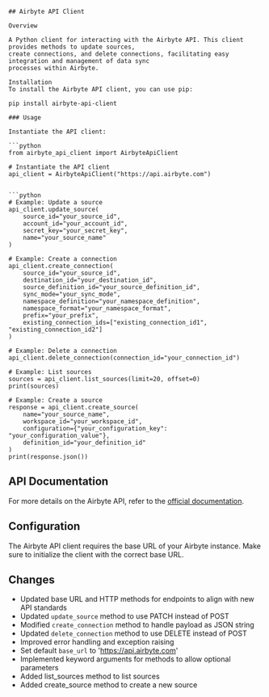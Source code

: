 ```
## Airbyte API Client

Overview

A Python client for interacting with the Airbyte API. This client provides methods to update sources,
create connections, and delete connections, facilitating easy integration and management of data sync
processes within Airbyte.

Installation
To install the Airbyte API client, you can use pip:

pip install airbyte-api-client

### Usage

Instantiate the API client:

```python
from airbyte_api_client import AirbyteApiClient

# Instantiate the API client
api_client = AirbyteApiClient("https://api.airbyte.com")


```python
# Example: Update a source
api_client.update_source(
    source_id="your_source_id",
    account_id="your_account_id",
    secret_key="your_secret_key",
    name="your_source_name"
)

# Example: Create a connection
api_client.create_connection(
    source_id="your_source_id",
    destination_id="your_destination_id",
    source_definition_id="your_source_definition_id",
    sync_mode="your_sync_mode",
    namespace_definition="your_namespace_definition",
    namespace_format="your_namespace_format",
    prefix="your_prefix",
    existing_connection_ids=["existing_connection_id1", "existing_connection_id2"]
)

# Example: Delete a connection
api_client.delete_connection(connection_id="your_connection_id")

# Example: List sources
sources = api_client.list_sources(limit=20, offset=0)
print(sources)

# Example: Create a source
response = api_client.create_source(
    name="your_source_name",
    workspace_id="your_workspace_id",
    configuration={"your_configuration_key": "your_configuration_value"},
    definition_id="your_definition_id"
)
print(response.json())
```


## API Documentation

For more details on the Airbyte API, refer to the [official documentation](https://reference.airbyte.com/reference/start).

## Configuration

The Airbyte API client requires the base URL of your Airbyte instance. Make sure to initialize the client with the correct base URL.

## Changes

- Updated base URL and HTTP methods for endpoints to align with new API standards
- Updated `update_source` method to use PATCH instead of POST
- Modified `create_connection` method to handle payload as JSON string
- Updated `delete_connection` method to use DELETE instead of POST
- Improved error handling and exception raising
- Set default `base_url` to 'https://api.airbyte.com'
- Implemented keyword arguments for methods to allow optional parameters
- Added list_sources method to list sources
- Added create_source method to create a new source
